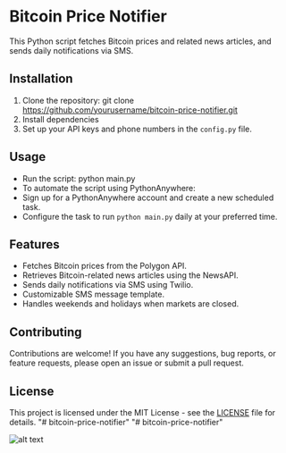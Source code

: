 # Bitcoin Price Notifier

This Python script fetches Bitcoin prices and related news articles, and sends daily notifications via SMS.

## Installation

1. Clone the repository: git clone https://github.com/yourusername/bitcoin-price-notifier.git
2. Install dependencies
3. Set up your API keys and phone numbers in the `config.py` file.

## Usage

- Run the script: python main.py
- To automate the script using PythonAnywhere:
- Sign up for a PythonAnywhere account and create a new scheduled task.
- Configure the task to run `python main.py` daily at your preferred time.

## Features

- Fetches Bitcoin prices from the Polygon API.
- Retrieves Bitcoin-related news articles using the NewsAPI.
- Sends daily notifications via SMS using Twilio.
- Customizable SMS message template.
- Handles weekends and holidays when markets are closed.

## Contributing

Contributions are welcome! If you have any suggestions, bug reports, or feature requests, please open an issue or submit a pull request.

## License

This project is licensed under the MIT License - see the [LICENSE](LICENSE) file for details.
"# bitcoin-price-notifier" 
"# bitcoin-price-notifier" 

![alt text]([http://url/to/img.png](https://ibb.co/cF2vT34))
